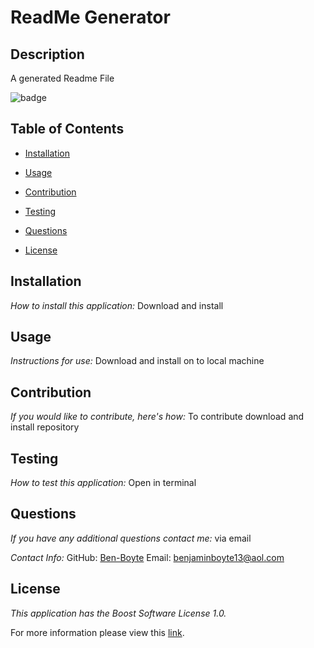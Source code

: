 # ReadMe Generator
## Description
A generated Readme File

![badge](https://img.shields.io/badge/license-BoostSoftwareLicense1.0-brightorange)

## Table of Contents
  * [Installation](#installation)

  * [Usage](#usage)

  * [Contribution](#contribution)

  * [Testing](#testing)
  * [Questions](#questions)
  * [License](#license)

## Installation
    
  _How to install this application:_
  Download and install
      
## Usage
  _Instructions for use:_
  Download and install on to local machine

  ## Contribution
  _If you would like to contribute, here's how:_
  To contribute download and install repository
      
## Testing
  _How to test this application:_
  Open in terminal
      
## Questions

  _If you have any additional questions contact me:_
  via email

  _Contact Info:_
  GitHub: [Ben-Boyte](https://github.com/Ben-Boyte)
  Email: [benjaminboyte13@aol.com](mailto:benjaminboyte13@aol.com)
    
## License
      
  _This application has the Boost Software License 1.0._
      
  For more information please view this [link](https://choosealicense.com/licenses/bsl-1.0/).